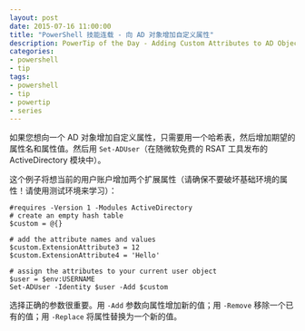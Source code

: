 ```yaml
---
layout: post
date: 2015-07-16 11:00:00
title: "PowerShell 技能连载 - 向 AD 对象增加自定义属性"
description: PowerTip of the Day - Adding Custom Attributes to AD Objects
categories:
- powershell
- tip
tags:
- powershell
- tip
- powertip
- series
---
```

如果您想向一个 AD 对象增加自定义属性，只需要用一个哈希表，然后增加期望的属性名和属性值。然后用 `Set-ADUser`（在随微软免费的 RSAT 工具发布的 ActiveDirectory 模块中）。

这个例子将想当前的用户账户增加两个扩展属性（请确保不要破坏基础环境的属性！请使用测试环境来学习）：

    #requires -Version 1 -Modules ActiveDirectory
    # create an empty hash table
    $custom = @{}

    # add the attribute names and values
    $custom.ExtensionAttribute3 = 12
    $custom.ExtensionAttribute4 = 'Hello'

    # assign the attributes to your current user object
    $user = $env:USERNAME
    Set-ADUser -Identity $user -Add $custom

选择正确的参数很重要。用 `-Add` 参数向属性增加新的值；用 `-Remove` 移除一个已有的值；用 `-Replace` 将属性替换为一个新的值。

<!--本文国际来源：[Adding Custom Attributes to AD Objects](http://community.idera.com/powershell/powertips/b/tips/posts/adding-custom-attributes-to-ad-objects)-->
